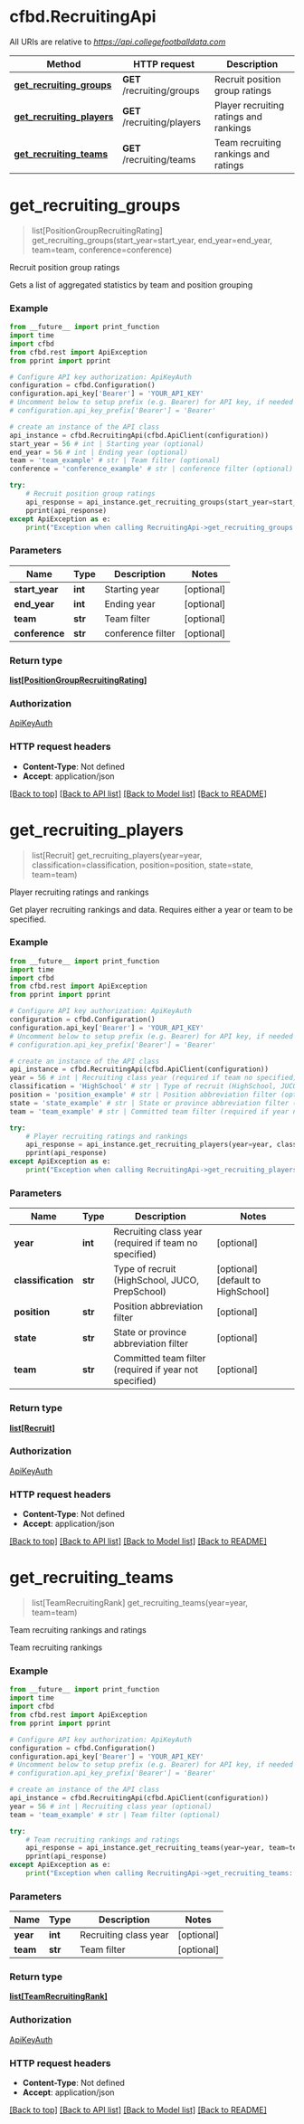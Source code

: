 # cfbd.RecruitingApi

All URIs are relative to *https://api.collegefootballdata.com*

Method | HTTP request | Description
------------- | ------------- | -------------
[**get_recruiting_groups**](RecruitingApi.md#get_recruiting_groups) | **GET** /recruiting/groups | Recruit position group ratings
[**get_recruiting_players**](RecruitingApi.md#get_recruiting_players) | **GET** /recruiting/players | Player recruiting ratings and rankings
[**get_recruiting_teams**](RecruitingApi.md#get_recruiting_teams) | **GET** /recruiting/teams | Team recruiting rankings and ratings


# **get_recruiting_groups**
> list[PositionGroupRecruitingRating] get_recruiting_groups(start_year=start_year, end_year=end_year, team=team, conference=conference)

Recruit position group ratings

Gets a list of aggregated statistics by team and position grouping

### Example
```python
from __future__ import print_function
import time
import cfbd
from cfbd.rest import ApiException
from pprint import pprint

# Configure API key authorization: ApiKeyAuth
configuration = cfbd.Configuration()
configuration.api_key['Bearer'] = 'YOUR_API_KEY'
# Uncomment below to setup prefix (e.g. Bearer) for API key, if needed
# configuration.api_key_prefix['Bearer'] = 'Bearer'

# create an instance of the API class
api_instance = cfbd.RecruitingApi(cfbd.ApiClient(configuration))
start_year = 56 # int | Starting year (optional)
end_year = 56 # int | Ending year (optional)
team = 'team_example' # str | Team filter (optional)
conference = 'conference_example' # str | conference filter (optional)

try:
    # Recruit position group ratings
    api_response = api_instance.get_recruiting_groups(start_year=start_year, end_year=end_year, team=team, conference=conference)
    pprint(api_response)
except ApiException as e:
    print("Exception when calling RecruitingApi->get_recruiting_groups: %s\n" % e)
```

### Parameters

Name | Type | Description  | Notes
------------- | ------------- | ------------- | -------------
 **start_year** | **int**| Starting year | [optional] 
 **end_year** | **int**| Ending year | [optional] 
 **team** | **str**| Team filter | [optional] 
 **conference** | **str**| conference filter | [optional] 

### Return type

[**list[PositionGroupRecruitingRating]**](PositionGroupRecruitingRating.md)

### Authorization

[ApiKeyAuth](../README.md#ApiKeyAuth)

### HTTP request headers

 - **Content-Type**: Not defined
 - **Accept**: application/json

[[Back to top]](#) [[Back to API list]](../README.md#documentation-for-api-endpoints) [[Back to Model list]](../README.md#documentation-for-models) [[Back to README]](../README.md)

# **get_recruiting_players**
> list[Recruit] get_recruiting_players(year=year, classification=classification, position=position, state=state, team=team)

Player recruiting ratings and rankings

Get player recruiting rankings and data. Requires either a year or team to be specified.

### Example
```python
from __future__ import print_function
import time
import cfbd
from cfbd.rest import ApiException
from pprint import pprint

# Configure API key authorization: ApiKeyAuth
configuration = cfbd.Configuration()
configuration.api_key['Bearer'] = 'YOUR_API_KEY'
# Uncomment below to setup prefix (e.g. Bearer) for API key, if needed
# configuration.api_key_prefix['Bearer'] = 'Bearer'

# create an instance of the API class
api_instance = cfbd.RecruitingApi(cfbd.ApiClient(configuration))
year = 56 # int | Recruiting class year (required if team no specified) (optional)
classification = 'HighSchool' # str | Type of recruit (HighSchool, JUCO, PrepSchool) (optional) (default to HighSchool)
position = 'position_example' # str | Position abbreviation filter (optional)
state = 'state_example' # str | State or province abbreviation filter (optional)
team = 'team_example' # str | Committed team filter (required if year not specified) (optional)

try:
    # Player recruiting ratings and rankings
    api_response = api_instance.get_recruiting_players(year=year, classification=classification, position=position, state=state, team=team)
    pprint(api_response)
except ApiException as e:
    print("Exception when calling RecruitingApi->get_recruiting_players: %s\n" % e)
```

### Parameters

Name | Type | Description  | Notes
------------- | ------------- | ------------- | -------------
 **year** | **int**| Recruiting class year (required if team no specified) | [optional] 
 **classification** | **str**| Type of recruit (HighSchool, JUCO, PrepSchool) | [optional] [default to HighSchool]
 **position** | **str**| Position abbreviation filter | [optional] 
 **state** | **str**| State or province abbreviation filter | [optional] 
 **team** | **str**| Committed team filter (required if year not specified) | [optional] 

### Return type

[**list[Recruit]**](Recruit.md)

### Authorization

[ApiKeyAuth](../README.md#ApiKeyAuth)

### HTTP request headers

 - **Content-Type**: Not defined
 - **Accept**: application/json

[[Back to top]](#) [[Back to API list]](../README.md#documentation-for-api-endpoints) [[Back to Model list]](../README.md#documentation-for-models) [[Back to README]](../README.md)

# **get_recruiting_teams**
> list[TeamRecruitingRank] get_recruiting_teams(year=year, team=team)

Team recruiting rankings and ratings

Team recruiting rankings

### Example
```python
from __future__ import print_function
import time
import cfbd
from cfbd.rest import ApiException
from pprint import pprint

# Configure API key authorization: ApiKeyAuth
configuration = cfbd.Configuration()
configuration.api_key['Bearer'] = 'YOUR_API_KEY'
# Uncomment below to setup prefix (e.g. Bearer) for API key, if needed
# configuration.api_key_prefix['Bearer'] = 'Bearer'

# create an instance of the API class
api_instance = cfbd.RecruitingApi(cfbd.ApiClient(configuration))
year = 56 # int | Recruiting class year (optional)
team = 'team_example' # str | Team filter (optional)

try:
    # Team recruiting rankings and ratings
    api_response = api_instance.get_recruiting_teams(year=year, team=team)
    pprint(api_response)
except ApiException as e:
    print("Exception when calling RecruitingApi->get_recruiting_teams: %s\n" % e)
```

### Parameters

Name | Type | Description  | Notes
------------- | ------------- | ------------- | -------------
 **year** | **int**| Recruiting class year | [optional] 
 **team** | **str**| Team filter | [optional] 

### Return type

[**list[TeamRecruitingRank]**](TeamRecruitingRank.md)

### Authorization

[ApiKeyAuth](../README.md#ApiKeyAuth)

### HTTP request headers

 - **Content-Type**: Not defined
 - **Accept**: application/json

[[Back to top]](#) [[Back to API list]](../README.md#documentation-for-api-endpoints) [[Back to Model list]](../README.md#documentation-for-models) [[Back to README]](../README.md)

